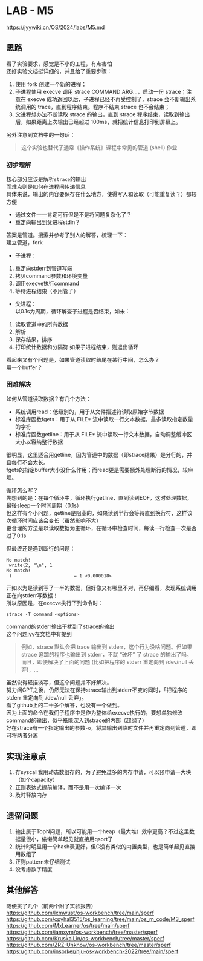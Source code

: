 # LAB - M5
https://jyywiki.cn/OS/2024/labs/M5.md  

## 思路
看了实验要求，感觉是不小的工程，有点害怕  
还好实验文档挺详细的，并且给了重要步骤：
1. 使用 fork 创建一个新的进程；
2. 子进程使用 execve 调用 strace COMMAND ARG...，启动一份 strace；注意在 execve 成功返回以后，子进程已经不再受控制了，strace 会不断输出系统调用的 trace，直到程序结束。程序不结束 strace 也不会结束；
3. 父进程想办法不断读取 strace 的输出，直到 strace 程序结束，读取到输出后，如果距离上次输出已经超过 100ms，就把统计信息打印到屏幕上。

另外注意到文档中的一句话：
>这个实验也替代了通常《操作系统》课程中常见的管道 (shell) 作业

### 初步理解
核心部分应该是解析`strace`的输出  
而难点则是如何在进程间传递信息  
具体来说，输出的内容要保存在什么地方，使得写入和读取（可能重复读？）都较方便
- 通过文件——肯定可行但是不是将问题复杂化了？
- 重定向输出到父进程stdin？

答案是管道。搜索并参考了别人的解答，梳理一下：  
建立管道，fork  
- 子进程：
1. 重定向stderr到管道写端
2. 拷贝command参数和环境变量
3. 调用execve执行command
4. 等待进程结束（不用管了）
- 父进程：  
以0.1s为周期，循环解查子进程是否结束，如未：  
1. 读取管道中的所有数据
2. 解析
3. 保存结果，排序
4. 打印统计数据和分隔符
如果子进程结束，则退出循环

看起来又有个问题是，如果管道读取时结尾在某行中间，怎么办？  
用一个buffer？  

### 困难解决
如何从管道读取数据？有几个方法：
- 系统调用read：低级别的，用于从文件描述符读取原始字节数据
- 标准库函数fgets：用于从 FILE* 流中读取一行文本数据，最多读取指定数量的字符
- 标准库函数getline：用于从 FILE* 流中读取一行文本数据，自动调整缓冲区大小以容纳整行数据

很明显，这里适合用getline，因为管道中的数据（即strace结果）是分行的，并且每行不会太长。  
fgets的指定buffer大小没什么作用；而read更是需要额外处理断行的情况，较麻烦。  

循环怎么写？  
先想到的是：在每个循环中，循环执行getline，直到读到EOF，这时处理数据，最後sleep一个时间周期（0.1s）  
但这样有个小问题，getline是阻塞的，如果读到半行会等待直到换行符，这样该次循环时间应该会变长（虽然影响不大）  
更合理的方法是以读取数据为主循环，在循环中检查时间，每读一行检查一次是否过了0.1s  

但最终还是遇到断行的问题：
```
No match!
 write(2, "\n", 1
No match!
 )                       = 1 <0.000018>
```
开如以为是读到写了一半的数据，但好像又有哪里不对，再仔细看，发现系统调用正在向stderr写数据！  
所以原因是，在execve执行下列命令时：
```
strace -T command <options>
```
command的stderr输出干扰到了strace的输出  
这个问题jyy在文档中有提到  
>例如，strace 默认会把 trace 输出到 stderr，这个行为没啥问题。但如果 strace 追踪的程序也输出到 stderr，不就 “破坏” 了 strace 的输出了吗。而且，即便解决了上面的问题 (比如把程序的 stderr 重定向到 /dev/null 丢弃)，...

虽然说得轻描淡写，但这个问题并不好解决。  
努力问GPT之後，仍然无法在保持strace输出到stderr不变的同时，「把程序的 stderr 重定向到 /dev/null 丢弃」。  
看了github上的二十多个解答，也没有一个做到。  
因为上面的命令在我们子程序中是作为整体给execve执行的，要想单独修改command的输出，似乎衹能深入到strace的内部（超纲了）  
好在strace有一个指定输出的参数`-o`，将其输出到临时文件并再重定向到管道，即可将两者分离  


## 实现注意点
1. 存syscall我用动态数组存的，为了避免过多的内存申请，可以预申请一大块（加个capacity）
2. 正则表达式提前编译，而不是用一次编译一次
3. 及时释放内存


## 遗留问题
1. 输出属于TopN问题，所以可能用一个heap（最大堆）效率更高？不过这里数据量很小，~~偷懒~~简单起见就直接用qsort了
2. 统计时明显用一个hash表更好，但C没有类似的内置类型，也是简单起见直接用数组了
3. 正则pattern未仔细测试
4. 没考虑数字精度


## 其他解答
随便挑了几个（前两个附了实验报告）  
https://github.com/lxmwust/os-workbench/tree/main/sperf  
https://github.com/cpyhal3515/os_learning/tree/main/os_m_code/M3_sperf  
https://github.com/MxLearner/os/tree/main/sperf  
https://github.com/iamxym/os-workbench/tree/master/sperf  
https://github.com/KruskalLin/os-workbench/tree/master/sperf  
https://github.com/ZRZ-Unknow/os-workbench/tree/master/sperf  
https://github.com/insorker/nju-os-workbench-2022/tree/main/sperf  
